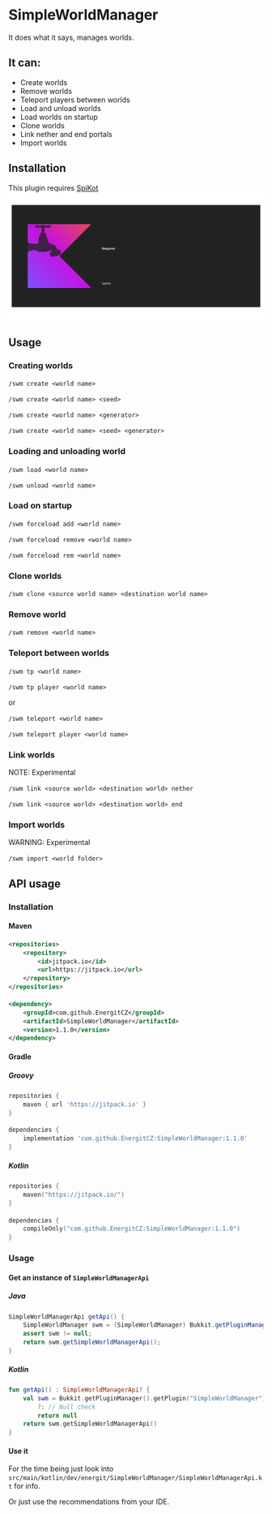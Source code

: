 # SimpleWorldManager
It does what it says, manages worlds.

## It can:
 - Create worlds
 - Remove worlds
 - Teleport players between worlds
 - Load and unload worlds
 - Load worlds on startup
 - Clone worlds
 - Link nether and end portals
 - Import worlds

## Installation
This plugin requires [SpiKot](https://github.com/EnergitCZ/SpiKot)
![Requires SpiKot](img/requires-spikot.svg)

## Usage

### Creating worlds
`/swm create <world name>`

`/swm create <world name> <seed>`

`/swm create <world name> <generator>`

`/swm create <world name> <seed> <generator>`

### Loading and unloading world
`/swm load <world name>`

`/swm unload <world name>`

### Load on startup
`/swm forceload add <world name>`

`/swm forceload remove <world name>`

`/swm forceload rem <world name>`

### Clone worlds
`/swm clone <source world name> <destination world name>`

### Remove world
`/swm remove <world name>`

### Teleport between worlds
`/swm tp <world name>`

`/swm tp player <world name>`

or

`/swm teleport <world name>`

`/swm teleport player <world name>`

### Link worlds
NOTE: Experimental

`/swm link <source world> <destination world> nether`

`/swm link <source world> <destination world> end`

### Import worlds
WARNING: Experimental

`/swm import <world folder>`

## API usage

### Installation

#### Maven

```xml
<repositories>
    <repository>
        <id>jitpack.io</id>
        <url>https://jitpack.io</url>
    </repository>
</repositories>

<dependency>
    <groupId>com.github.EnergitCZ</groupId>
    <artifactId>SimpleWorldManager</artifactId>
    <version>1.1.0</version>
</dependency>
```

#### Gradle 

##### Groovy
```groovy
repositories {
    maven { url 'https://jitpack.io' }
}

dependencies {
    implementation 'com.github.EnergitCZ:SimpleWorldManager:1.1.0'
}
```

##### Kotlin
```kotlin
repositories {
    maven("https://jitpack.io/")
}

dependencies {
    compileOnly("com.github.EnergitCZ:SimpleWorldManager:1.1.0")
}
```

### Usage

#### Get an instance of `SimpleWorldManagerApi`

##### Java
```java
SimpleWorldManagerApi getApi() {
    SimpleWorldManager swm = (SimpleWorldManager) Bukkit.getPluginManager().getPlugin("SimpleWorldManager");
    assert swm != null;
    return swm.getSimpleWorldManagerApi();
}
```

##### Kotlin
```kotlin
fun getApi() : SimpleWorldManagerApi? {
    val swm = Bukkit.getPluginManager().getPlugin("SimpleWorldManager") as SimpleWorldManager?
        ?: // Null check
        return null
    return swm.getSimpleWorldManagerApi()
}
```

#### Use it

For the time being just look into `src/main/kotlin/dev/energit/SimpleWorldManager/SimpleWorldManagerApi.kt` for info.

Or just use the recommendations from your IDE.
